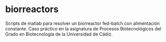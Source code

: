 # biorreactors
Scripts de matlab para resolver un biorreactor fed-batch con alimentación constante. Caso práctico en la asignatura de Procesos Biotecnológicos del Grado en Biotecnología de la Universidad de Cádiz.
